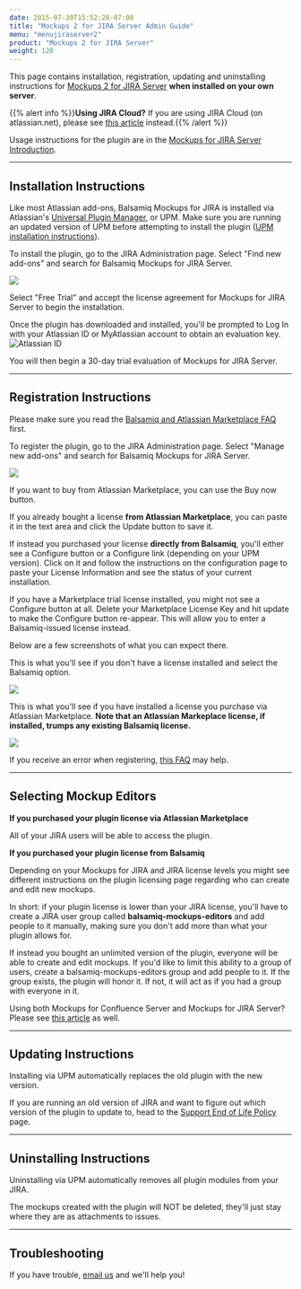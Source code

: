 ```yaml
---
date: 2015-07-30T15:52:28-07:00
title: "Mockups 2 for JIRA Server Admin Guide"
menu: "menujiraserver2"
product: "Mockups 2 for JIRA Server"
weight: 120
---
```


This page contains installation, registration, updating and uninstalling instructions for [Mockups 2 for JIRA Server](https://marketplace.atlassian.com/plugins/com.balsamiq.jira.plugins.mockups/server/overview) **when installed on your own server**.

{{% alert info %}}**Using JIRA Cloud?** If you are using JIRA Cloud (on atlassian.net), please see [this article](/jira/cloud/admin-guide-cloud/) instead.{{% /alert %}}

Usage instructions for the plugin are in the [Mockups for JIRA Server Introduction](../intro/).

* * *

## Installation Instructions

Like most Atlassian add-ons, Balsamiq Mockups for JIRA is installed via Atlassian's [Universal Plugin Manager](https://plugins.atlassian.com/plugins/com.atlassian.upm.atlassian-universal-plugin-manager-plugin), or UPM. Make sure you are running an updated version of UPM before attempting to install the plugin ([UPM installation instructions](http://confluence.atlassian.com/display/JIRA042/Managing+JIRA's+Plugins#ManagingJIRAsPlugins-ManagingPluginsviatheUniversalPluginManager)).

To install the plugin, go to the JIRA Administration page. Select "Find new add-ons" and search for Balsamiq Mockups for JIRA Server.

![](//media.balsamiq.com/img/support/installation/jira-install-server1.png)

Select "Free Trial" and accept the license agreement for Mockups for JIRA Server to begin the installation.

Once the plugin has downloaded and installed, you'll be prompted to Log In with your Atlassian ID or MyAtlassian account to obtain an evaluation key.
 ![Atlassian ID](//media.balsamiq.com/img/support/installation/confluence-jira-install-server3.png)

You will then begin a 30-day trial evaluation of Mockups for JIRA Server.

* * *

## Registration Instructions

Please make sure you read the [Balsamiq and Atlassian Marketplace FAQ](https://support.balsamiq.com/sales/marketplace/) first.

To register the plugin, go to the JIRA Administration page. Select "Manage new add-ons" and search for Balsamiq Mockups for JIRA Server.

![](//media.balsamiq.com/img/support/installation/jira-reg-server1.png)

If you want to buy from Atlassian Marketplace, you can use the Buy now button.

If you already bought a license **from Atlassian Marketplace**, you can paste it in the text area and click the Update button to save it.

If instead you purchased your license **directly from Balsamiq**, you'll either see a Configure button or a Configure link (depending on your UPM version). Click on it and follow the instructions on the configuration page to paste your License Information and see the status of your current installation.

If you have a Marketplace trial license installed, you might not see a Configure button at all. Delete your Marketplace License Key and hit update to make the Configure button re-appear. This will allow you to enter a Balsamiq-issued license instead.

Below are a few screenshots of what you can expect there.

This is what you'll see if you don't have a license installed and select the Balsamiq option.

![](//media.balsamiq.com/img/support/docs/jira/adminguide/cfg_trial.png)

This is what you'll see if you have installed a license you purchase via Atlassian Marketplace. **Note that an Atlassian Markeplace license, if installed, trumps any existing Balsamiq license.**

![](//media.balsamiq.com/img/support/docs/jira/adminguide/cfg_marketplace.png)

If you receive an error when registering, [this FAQ](https://support.balsamiq.com/plugins/failedtovalidatelicense/) may help.

* * *

## Selecting Mockup Editors

**If you purchased your plugin license via Atlassian Marketplace**

All of your JIRA users will be able to access the plugin.

**If you purchased your plugin license from Balsamiq**

Depending on your Mockups for JIRA and JIRA license levels you might see different instructions on the plugin licensing page regarding who can create and edit new mockups.

In short: if your plugin license is lower than your JIRA license, you'll have to create a JIRA user group called **balsamiq-mockups-editors** and add people to it manually, making sure you don't add more than what your plugin allows for.

If instead you bought an unlimited version of the plugin, everyone will be able to create and edit mockups. If you'd like to limit this ability to a group of users, create a balsamiq-mockups-editors group and add people to it. If the group exists, the plugin will honor it. If not, it will act as if you had a group with everyone in it.

Using both Mockups for Confluence Server and Mockups for JIRA Server? Please see [this article](https://support.balsamiq.com/plugins/atlassianldap/) as well.

* * *

## Updating Instructions

Installing via UPM automatically replaces the old plugin with the new version.

If you are running an old version of JIRA and want to figure out which version of the plugin to update to, head to the [Support End of Life Policy](https://support.balsamiq.com/sales/atlassianeol/) page.

* * *

## Uninstalling Instructions

Uninstalling via UPM automatically removes all plugin modules from your JIRA.

The mockups created with the plugin will NOT be deleted, they'll just stay where they are as attachments to issues.

* * *

## Troubleshooting

If you have trouble, [email us](https://balsamiq.com/company/contact/#/t/m4j) and we'll help you!
